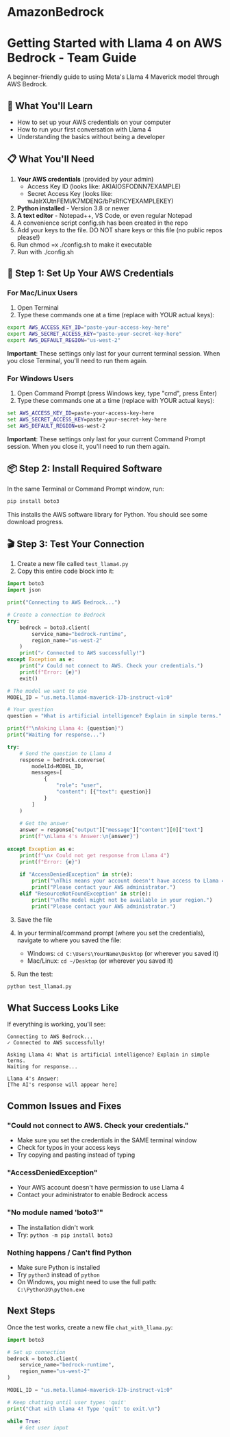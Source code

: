 # AmazonBedrock

# Getting Started with Llama 4 on AWS Bedrock - Team Guide

A beginner-friendly guide to using Meta's Llama 4 Maverick model through AWS Bedrock.

## 🎯 What You'll Learn

- How to set up your AWS credentials on your computer
- How to run your first conversation with Llama 4
- Understanding the basics without being a developer

## 📋 What You'll Need

1. **Your AWS credentials** (provided by your admin)
   - Access Key ID (looks like: AKIAIOSFODNN7EXAMPLE)
   - Secret Access Key (looks like: wJalrXUtnFEMI/K7MDENG/bPxRfiCYEXAMPLEKEY)
2. **Python installed** - Version 3.8 or newer
3. **A text editor** - Notepad++, VS Code, or even regular Notepad
4. A convenience script config.sh has been created in the repo
5. Add your keys to the file.  DO NOT share keys or this file (no public repos please!)
6. Run chmod =x ./config.sh to make it executable
7. Run with ./config.sh 

## 🚀 Step 1: Set Up Your AWS Credentials

### For Mac/Linux Users

1. Open Terminal
2. Type these commands one at a time (replace with YOUR actual keys):

```bash
export AWS_ACCESS_KEY_ID="paste-your-access-key-here"
export AWS_SECRET_ACCESS_KEY="paste-your-secret-key-here"
export AWS_DEFAULT_REGION="us-west-2"
```

**Important**: These settings only last for your current terminal session. When you close Terminal, you'll need to run them again.

### For Windows Users

1. Open Command Prompt (press Windows key, type "cmd", press Enter)
2. Type these commands one at a time (replace with YOUR actual keys):

```cmd
set AWS_ACCESS_KEY_ID=paste-your-access-key-here
set AWS_SECRET_ACCESS_KEY=paste-your-secret-key-here
set AWS_DEFAULT_REGION=us-west-2
```

**Important**: These settings only last for your current Command Prompt session. When you close it, you'll need to run them again.

## 📦 Step 2: Install Required Software

In the same Terminal or Command Prompt window, run:

```bash
pip install boto3
```

This installs the AWS software library for Python. You should see some download progress.

## 🎬 Step 3: Test Your Connection

1. Create a new file called `test_llama4.py`
2. Copy this entire code block into it:

```python
import boto3
import json

print("Connecting to AWS Bedrock...")

# Create a connection to Bedrock
try:
    bedrock = boto3.client(
        service_name="bedrock-runtime",
        region_name="us-west-2"
    )
    print("✓ Connected to AWS successfully!")
except Exception as e:
    print("✗ Could not connect to AWS. Check your credentials.")
    print(f"Error: {e}")
    exit()

# The model we want to use
MODEL_ID = "us.meta.llama4-maverick-17b-instruct-v1:0"

# Your question
question = "What is artificial intelligence? Explain in simple terms."

print(f"\nAsking Llama 4: {question}")
print("Waiting for response...")

try:
    # Send the question to Llama 4
    response = bedrock.converse(
        modelId=MODEL_ID,
        messages=[
            {
                "role": "user",
                "content": [{"text": question}]
            }
        ]
    )
    
    # Get the answer
    answer = response["output"]["message"]["content"][0]["text"]
    print(f"\nLlama 4's Answer:\n{answer}")
    
except Exception as e:
    print(f"\n✗ Could not get response from Llama 4")
    print(f"Error: {e}")
    
    if "AccessDeniedException" in str(e):
        print("\nThis means your account doesn't have access to Llama 4.")
        print("Please contact your AWS administrator.")
    elif "ResourceNotFoundException" in str(e):
        print("\nThe model might not be available in your region.")
        print("Please contact your AWS administrator.")
```

3. Save the file
4. In your terminal/command prompt (where you set the credentials), navigate to where you saved the file:
   - Windows: `cd C:\Users\YourName\Desktop` (or wherever you saved it)
   - Mac/Linux: `cd ~/Desktop` (or wherever you saved it)

5. Run the test:
```bash
python test_llama4.py
```

## What Success Looks Like

If everything is working, you'll see:
```
Connecting to AWS Bedrock...
✓ Connected to AWS successfully!

Asking Llama 4: What is artificial intelligence? Explain in simple terms.
Waiting for response...

Llama 4's Answer:
[The AI's response will appear here]
```

## Common Issues and Fixes

### "Could not connect to AWS. Check your credentials."
- Make sure you set the credentials in the SAME terminal window
- Check for typos in your access keys
- Try copying and pasting instead of typing

### "AccessDeniedException"
- Your AWS account doesn't have permission to use Llama 4
- Contact your administrator to enable Bedrock access

### "No module named 'boto3'"
- The installation didn't work
- Try: `python -m pip install boto3`

### Nothing happens / Can't find Python
- Make sure Python is installed
- Try `python3` instead of `python`
- On Windows, you might need to use the full path: `C:\Python39\python.exe`

##  Next Steps

Once the test works, create a new file `chat_with_llama.py`:

```python
import boto3

# Set up connection
bedrock = boto3.client(
    service_name="bedrock-runtime",
    region_name="us-west-2"
)

MODEL_ID = "us.meta.llama4-maverick-17b-instruct-v1:0"

# Keep chatting until user types 'quit'
print("Chat with Llama 4! Type 'quit' to exit.\n")

while True:
    # Get user input
